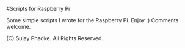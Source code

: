 #Scripts for Raspberry Pi

Some simple scripts I wrote for the Raspberry Pi. Enjoy :) Comments welcome.

(C) Sujay Phadke. All Rights Reserved.
